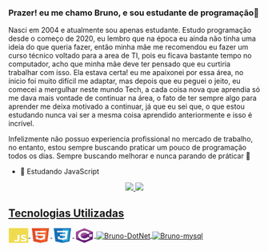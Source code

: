 ### Prazer! eu me chamo Bruno, e sou estudante de programação👋

Nasci em 2004 e atualmente sou apenas estudante. Estudo programação desde o começo de 2020, eu lembro que na época eu ainda não tinha uma ideia do que queria fazer, então minha mãe me recomendou eu fazer um curso técnico voltado para a area de TI, pois eu ficava bastante tempo no computador, acho que minha mãe deve ter pensado que eu curtiria trabalhar com isso. Ela estava certa! eu me apaixonei por essa área, no ínicio foi muito difícil me adaptar, mas depois que eu peguei o jeito, eu comecei a mergulhar neste mundo Tech, a cada coisa nova que aprendia só me dava mais vontade de continuar na área, o fato de ter sempre algo para aprender me deixa motivado a continuar, já que eu sei que, o que estou estudando nunca vai ser a mesma coisa aprendido anteriormente e isso é incrível. 

Infelizmente não possuo experiencia profissional no mercado de trabalho, no entanto, estou sempre buscando praticar um pouco de programação todos os dias. Sempre buscando melhorar e nunca parando de práticar 👊

- 🌱 Estudando JavaScript

<div align="center">
  <a href="https://github.com/Brugoamorim"> 
  <img height="180em" src="https://github-readme-stats.vercel.app/api?username=BrugoAmorim&show_icons=true&theme=highcontrast&include_all_commits=true&count_private=true"/>
  <img height="180em" src="https://github-readme-stats.vercel.app/api/top-langs/?username=BrugoAmorim&layout=compact&langs_count=7&theme=highcontrast"/>
</div>
  
  ## Tecnologias Utilizadas
<div style="display: inline_block">
  <img align="center" alt="Bruno-Js" height="30" width="40" src="https://raw.githubusercontent.com/devicons/devicon/master/icons/javascript/javascript-plain.svg">
  <img align="center" alt="Bruno-HTML" height="30" width="40" src="https://raw.githubusercontent.com/devicons/devicon/master/icons/html5/html5-original.svg">
  <img align="center" alt="Bruno-CSS" height="30" width="40" src="https://raw.githubusercontent.com/devicons/devicon/master/icons/css3/css3-original.svg">
  <img align="center" alt="Bruno-Csharp" height="30" width="40" src="https://raw.githubusercontent.com/devicons/devicon/master/icons/csharp/csharp-original.svg">
  <img align="center" alt="Bruno-DotNet" height="30" width="40" src="https://cdn.jsdelivr.net/gh/devicons/devicon/icons/dotnetcore/dotnetcore-original.svg" />
  <img align="center" alt="Bruno-mysql" height="30" width="40" src="https://cdn.jsdelivr.net/gh/devicons/devicon/icons/mysql/mysql-plain.svg">
</div>
